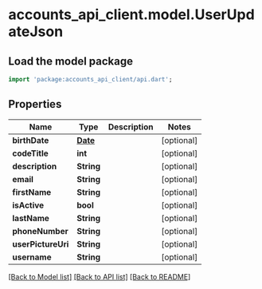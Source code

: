 # accounts_api_client.model.UserUpdateJson

## Load the model package
```dart
import 'package:accounts_api_client/api.dart';
```

## Properties
Name | Type | Description | Notes
------------ | ------------- | ------------- | -------------
**birthDate** | [**Date**](Date.md) |  | [optional] 
**codeTitle** | **int** |  | [optional] 
**description** | **String** |  | [optional] 
**email** | **String** |  | [optional] 
**firstName** | **String** |  | [optional] 
**isActive** | **bool** |  | [optional] 
**lastName** | **String** |  | [optional] 
**phoneNumber** | **String** |  | [optional] 
**userPictureUri** | **String** |  | [optional] 
**username** | **String** |  | [optional] 

[[Back to Model list]](../README.md#documentation-for-models) [[Back to API list]](../README.md#documentation-for-api-endpoints) [[Back to README]](../README.md)



